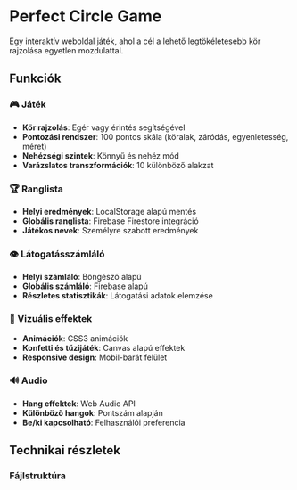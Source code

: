 # Perfect Circle Game

Egy interaktív weboldal játék, ahol a cél a lehető legtökéletesebb kör rajzolása egyetlen mozdulattal.

## Funkciók

### 🎮 Játék
- **Kör rajzolás**: Egér vagy érintés segítségével
- **Pontozási rendszer**: 100 pontos skála (köralak, záródás, egyenletesség, méret)
- **Nehézségi szintek**: Könnyű és nehéz mód
- **Varázslatos transzformációk**: 10 különböző alakzat

### 🏆 Ranglista
- **Helyi eredmények**: LocalStorage alapú mentés
- **Globális ranglista**: Firebase Firestore integráció
- **Játékos nevek**: Személyre szabott eredmények

### 👁️ Látogatásszámláló
- **Helyi számláló**: Böngésző alapú
- **Globális számláló**: Firebase alapú
- **Részletes statisztikák**: Látogatási adatok elemzése

### 🎨 Vizuális effektek
- **Animációk**: CSS3 animációk
- **Konfetti és tűzijáték**: Canvas alapú effektek
- **Responsive design**: Mobil-barát felület

### 🔊 Audio
- **Hang effektek**: Web Audio API
- **Különböző hangok**: Pontszám alapján
- **Be/ki kapcsolható**: Felhasználói preferencia

## Technikai részletek

### Fájlstruktúra
